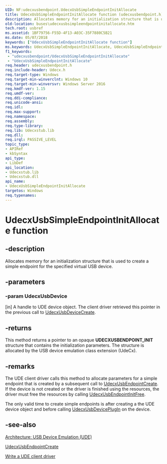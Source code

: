```yaml
---
UID: NF:udecxusbendpoint.UdecxUsbSimpleEndpointInitAllocate
title: UdecxUsbSimpleEndpointInitAllocate function (udecxusbendpoint.h)
description: Allocates memory for an initialization structure that is used to create a simple endpoint for the specified virtual USB device.
old-location: buses\udecxusbsimpleendpointinitallocate.htm
tech.root: usbref
ms.assetid: 1BF79756-F55D-4F13-A03C-35F7880C5B21
ms.date: 05/07/2018
keywords: ["UdecxUsbSimpleEndpointInitAllocate function"]
ms.keywords: UdecxUsbSimpleEndpointInitAllocate, UdecxUsbSimpleEndpointInitAllocate function [Buses], buses.udecxusbsimpleendpointinitallocate, udecxusbendpoint/UdecxUsbSimpleEndpointInitAllocate
f1_keywords:
 - "udecxusbendpoint/UdecxUsbSimpleEndpointInitAllocate"
 - "UdecxUsbSimpleEndpointInitAllocate"
req.header: udecxusbendpoint.h
req.include-header: Udecx.h
req.target-type: Windows
req.target-min-winverclnt: Windows 10
req.target-min-winversvr: Windows Server 2016
req.kmdf-ver: 1.15
req.umdf-ver: 
req.ddi-compliance: 
req.unicode-ansi: 
req.idl: 
req.max-support: 
req.namespace: 
req.assembly: 
req.type-library: 
req.lib: Udecxstub.lib
req.dll: 
req.irql: PASSIVE_LEVEL
topic_type:
- APIRef
- kbSyntax
api_type:
- LibDef
api_location:
- Udecxstub.lib
- Udecxstub.dll
api_name:
- UdecxUsbSimpleEndpointInitAllocate
targetos: Windows
req.typenames: 
---
```


# UdecxUsbSimpleEndpointInitAllocate function


## -description


Allocates memory for an initialization  structure that is used to create a simple endpoint for the specified virtual USB device.  


## -parameters




### -param UdecxUsbDevice 
[in]
A handle to UDE device object. The client driver retrieved this pointer in the previous call to <a href="https://docs.microsoft.com/windows-hardware/drivers/ddi/udecxusbdevice/nf-udecxusbdevice-udecxusbdevicecreate">UdecxUsbDeviceCreate</a>.


## -returns



This method returns a pointer to an opaque <b>UDECXUSBENDPOINT_INIT</b> structure that contains the initialization parameters. The structure is allocated by the USB device emulation  class extension (UdeCx).




## -remarks



The UDE client driver calls this method to allocate parameters for a simple endpoint that is created by a subsequent call to <a href="https://docs.microsoft.com/windows-hardware/drivers/ddi/udecxusbendpoint/nf-udecxusbendpoint-udecxusbendpointcreate">UdecxUsbEndpointCreate</a>. If the device is not created or the driver is finished using the resources, the driver must free the resources by calling <a href="https://docs.microsoft.com/windows-hardware/drivers/ddi/udecxusbendpoint/nf-udecxusbendpoint-udecxusbendpointinitfree">UdecxUsbEndpointInitFree</a>.

The only valid time to create simple endpoints is after creating a the UDE device object and before calling <a href="https://docs.microsoft.com/windows-hardware/drivers/ddi/udecxusbdevice/nf-udecxusbdevice-udecxusbdeviceplugin">UdecxUsbDevicePlugIn</a> on the device.





## -see-also




<a href="https://docs.microsoft.com/windows-hardware/drivers/usbcon/">Architecture: USB Device Emulation (UDE)</a>



<a href="https://docs.microsoft.com/windows-hardware/drivers/ddi/udecxusbendpoint/nf-udecxusbendpoint-udecxusbendpointcreate">UdecxUsbEndpointCreate</a>



<a href="https://docs.microsoft.com/windows-hardware/drivers/usbcon/">Write a UDE client driver</a>
 

 

